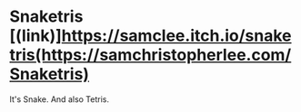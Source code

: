 # Snaketris [(link)]https://samclee.itch.io/snaketris(https://samchristopherlee.com/Snaketris)
It's Snake. And also Tetris.

